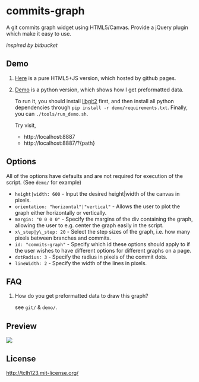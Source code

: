 # commits-graph

A git commits graph widget using HTML5/Canvas.
Provide a jQuery plugin which make it easy to use.

*inspired by bitbucket*

## Demo

1. [Here](http://oct.tclh123.com/commits-graph/) is a pure HTML5+JS version, which hosted by github pages.
2. [Demo](https://github.com/tclh123/commits-graph/tree/master/demo) is a python version, which shows how I get preformatted data.

    To run it, you should install [libgit2](https://github.com/libgit2/pygit2) first, and then install all python dependencies through `pip install -r demo/requirements.txt`.
    Finally, you can `./tools/run_demo.sh`.

    Try visit,
    - http://localhost:8887
    - http://localhost:8887/?{path}
    
## Options

All of the options have defaults and are not required for execution of the script. (See `demo/` for example)

* `height|width: 600` - Input the desired height|width of the canvas in pixels.
* `orientation: "horizontal"|"vertical"` - Allows the user to plot the graph either horizontally or vertically.
* `margin: "0 0 0 0"` - Specify the margins of the div containing the graph, allowing the user to e.g. center the graph easily in the script.
* `x\_step|y\_step: 20` - Select the step sizes of the graph, i.e. how many pixels between branches and commits.
* `id: "commits-graph"` - Specify which id these options should apply to if the user wishes to have different options for different graphs on a page.
* `dotRadius: 3` - Specify the radius in pixels of the commit dots.
* `lineWidth: 2` - Specify the width of the lines in pixels.

## FAQ

1. How do you get preformatted data to draw this graph?

    see `git/` & `demo/`.

## Preview

![](https://raw2.github.com/tclh123/commits-graph/master/ScreenShot.png)

## License

http://tclh123.mit-license.org/
